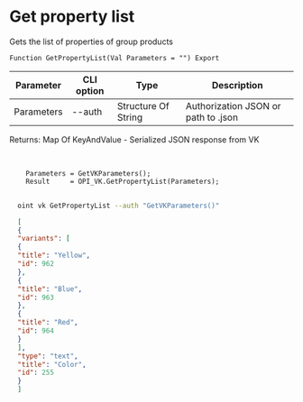 ﻿---
sidebar_position: 1
---

# Get property list
 Gets the list of properties of group products



`Function GetPropertyList(Val Parameters = "") Export`

  | Parameter | CLI option | Type | Description |
  |-|-|-|-|
  | Parameters | --auth | Structure Of String | Authorization JSON or path to .json |

  
  Returns:  Map Of KeyAndValue - Serialized JSON response from VK

<br/>




```bsl title="Code example"
    Parameters = GetVKParameters();
    Result     = OPI_VK.GetPropertyList(Parameters);
```



```sh title="CLI command example"
    
  oint vk GetPropertyList --auth "GetVKParameters()"

```

```json title="Result"
  [
  {
  "variants": [
  {
  "title": "Yellow",
  "id": 962
  },
  {
  "title": "Blue",
  "id": 963
  },
  {
  "title": "Red",
  "id": 964
  }
  ],
  "type": "text",
  "title": "Color",
  "id": 255
  }
  ]

```
